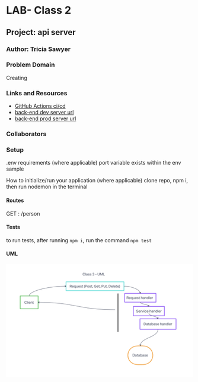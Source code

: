 # LAB- Class 2

## Project: api server

### Author: Tricia Sawyer

### Problem Domain

Creating

### Links and Resources

- [GitHub Actions ci/cd](https://github.com/triciasawyer/basic-express-server/actions)
- [back-end dev server url](https://basic-express-server-dev-4sx4.onrender.com)
- [back-end prod server url](https://basic-express-server-prod-jtnf.onrender.com)

### Collaborators

### Setup

.env requirements (where applicable)
port variable exists within the env sample

How to initialize/run your application (where applicable)
clone repo, npm i, then run nodemon in the terminal

#### Routes

GET : /person

#### Tests

to run tests, after running `npm i`, run the command `npm test`

#### UML

![UML](./UML3.png)
